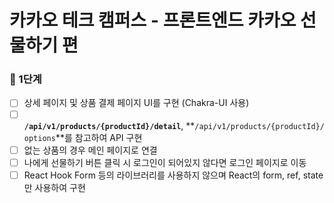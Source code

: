 # 카카오 테크 캠퍼스 - 프론트엔드 카카오 선물하기 편

### 🚀 1단계

- [ ]  상세 페이지 및 상품 결제 페이지 UI를 구현 (Chakra-UI 사용)
- [ ]  **`/api/v1/products/{productId}/detail`**, **`/api/v1/products/{productId}/options`**를 참고하여 API 구현
- [ ]  없는 상품의 경우 메인 페이지로 연결
- [ ]  나에게 선물하기 버튼 클릭 시 로그인이 되어있지 않다면 로그인 페이지로 이동
- [ ]  React Hook Form 등의 라이브러리를 사용하지 않으며 React의 form, ref, state만 사용하여 구현
